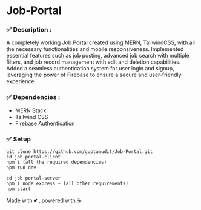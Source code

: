# Job-Portal

### ✅ Description :
A completely working Job Portal created using MERN, TailwindCSS, with all the necessary functionalities and mobile responsiveness. Implemented essential features such as job posting, advanced job search with multiple filters, and job record management with edit and deletion capabilities.  Added a seamless authentication system for user login and signup, leveraging the power of Firebase to ensure a secure and user-friendly experience.

### ✅ Dependencies :
- MERN Stack
- Tailwind CSS
- Firebase Authentication
  
### ✅ Setup
```
git clone https://github.com/guptamudit/Job-Portal.git
cd job-portal-client
npm i (all the required dependencies)
npm run dev

cd job-portal-server
npm i node express + (all other requirements)
npm start
```

Made with 💕 , powered with ☕


